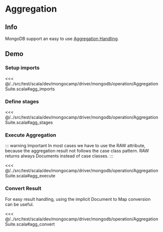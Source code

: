 # Aggregation

## Info

MongoDB support an easy to use [Aggregation Handling](https://docs.mongodb.com/manual/aggregation/).

## Demo

### Setup imports
<<< @/../src/test/scala/dev/mongocamp/driver/mongodb/operation/AggregationSuite.scala#agg_imports

### Define stages
<<< @/../src/test/scala/dev/mongocamp/driver/mongodb/operation/AggregationSuite.scala#agg_stages

### Execute Aggregation

::: warning Important
 In most cases we have to use the RAW attribute, because the aggregation result not follows the case class pattern. RAW returns always Documents instead of case classes.
:::


<<< @/../src/test/scala/dev/mongocamp/driver/mongodb/operation/AggregationSuite.scala#agg_execute

### Convert Result

For easy result handling, using the implicit Document to Map conversion can be useful.

<<< @/../src/test/scala/dev/mongocamp/driver/mongodb/operation/AggregationSuite.scala#agg_convert
